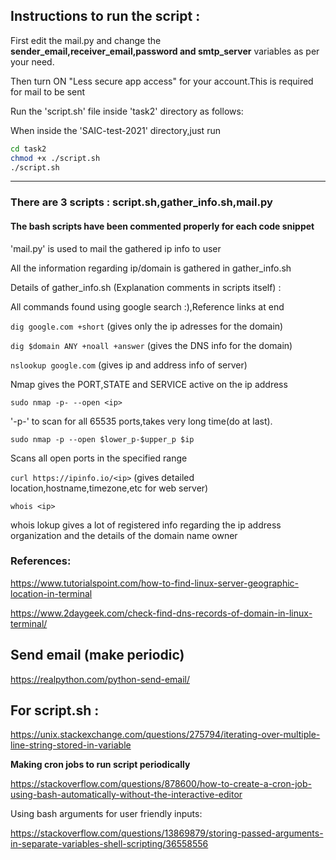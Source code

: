## Instructions to run the script :

First edit the mail.py and change the **sender_email,receiver_email,password and smtp_server** variables as per your need.

Then turn ON  "Less secure app access" for your account.This is required for mail to be sent

Run the 'script.sh' file inside 'task2' directory as follows:

When inside the 'SAIC-test-2021' directory,just run

``` bash
cd task2
chmod +x ./script.sh
./script.sh
```
-------------------------------------------------------------------------------

### There are 3 scripts : script.sh,gather_info.sh,mail.py
#### The bash scripts have been commented properly for each code snippet

'mail.py' is used to mail the gathered ip info to user

All the information regarding ip/domain is gathered in gather_info.sh

Details of gather_info.sh (Explanation comments in scripts itself) : 

All commands found using google search :),Reference links at end

`dig google.com +short` (gives only the ip adresses for the domain)

`dig $domain ANY +noall +answer` (gives the DNS info for the domain)

`nslookup google.com`  (gives ip and address info of server)

Nmap gives the PORT,STATE and SERVICE active on the ip address

`sudo nmap -p- --open <ip>`

'-p-' to scan for all 65535 ports,takes very long time(do at last).

`sudo nmap -p --open $lower_p-$upper_p $ip`

Scans all open ports in the specified range

`curl https://ipinfo.io/<ip>` (gives detailed location,hostname,timezone,etc for web server)


`whois <ip>`

whois lokup gives a lot of registered info regarding the ip address organization and the details of the domain name owner

### References:

https://www.tutorialspoint.com/how-to-find-linux-server-geographic-location-in-terminal

https://www.2daygeek.com/check-find-dns-records-of-domain-in-linux-terminal/


## Send email (make periodic)
https://realpython.com/python-send-email/


## For script.sh :

https://unix.stackexchange.com/questions/275794/iterating-over-multiple-line-string-stored-in-variable


**Making cron jobs to run script periodically**

https://stackoverflow.com/questions/878600/how-to-create-a-cron-job-using-bash-automatically-without-the-interactive-editor

Using bash arguments for user friendly inputs:

https://stackoverflow.com/questions/13869879/storing-passed-arguments-in-separate-variables-shell-scripting/36558556